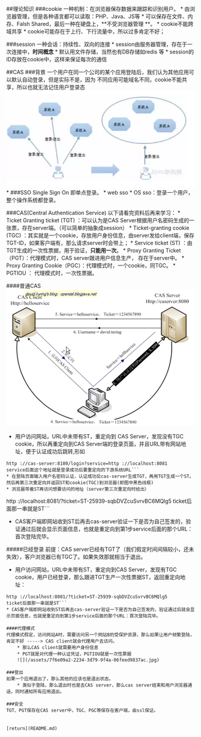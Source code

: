 ##理论知识
###cookie
一种机制：在浏览器保存数据来跟踪和识别用户。
    * 由浏览器管理，但是各种语言都可以读取：PHP、Java、JS等
    * 可以保存在文件、内存、Falsh Shared，最后一种在硬盘上，**不受浏览器管理 **。
    * cookie不能跨域共享
    * cookie可能存在于上行、下行流量中，所以过多肯定不好；

###session
一种会话：持续性、双向的连接
    * session由服务器管理，存在于一次连接中，**时间概念**
    * 默认用文件存储，当然也有DB存储如redis 等
    * session的ID存放在cookie中，这样来保证每次的通信
    
##CAS
###背景
一个用户在同一个公司的某个应用登陆后，我们认为其他应用可以默认自动登录，但是实际不是，因为 不同应用可能域名不同，cookie不能共享，所以也就无法记住用户登录态
![](/assets/568f318f00018e5e06680341.png)
* 
###SSO
Single Sign On 即单点登录。
    * web sso
    * OS sso：登录一个用户，整个操作系统都登录。
    
###CAS(Central Authentication Service) 
以下请看完资料后再来学习：
    * Ticket Granting ticket (TGT) ：可以认为是CAS Server根据用户名密码生成的一张票，存在server端。（可以简单的抽象成session）
    * Ticket-granting cookie (TGC) ：其实就是一个cookie，存放用户身份信息，由server发给client端，保存TGT-ID，如果客户端有，那么请求server时会带上；
    * Service ticket (ST) ：由TGT生成的一次性票据，用于验证，**只能用一次**。
    * Proxy Granting Ticket（PGT）：代理模式时，CAS server跟进用户信息生产，    存在于server中。
    * Proxy Granting Cookie（PGC）：代理模式时，一个cookie，同TGC。
    * PGTIOU ： 代理模式时，一次性票据。

####普通CAS
![](/assets/cas_protocol-1.jpg)

* 用户访问网站，URL中未带有ST，重定向到 CAS Server，发现没有TGC cookie，所以再重定向到CAS Server端的登录页面，并且URL带有网站地址，便于认证成功后跳转,形如
```
http ://cas-server:8100/login?service=http ://localhost:8081
service后面这个地址就是登录成功后要重定向的下游系统URL```
* 在登陆页面输入用户名密码认证，认证成功后cas-server生成TGT，再用TGT生成一个ST。 然后再第三次重定向并返回ST和cookie(TGC)到浏览器(即图中黑色线框)
* 浏览器带着ST再访问想要访问的地址（server第三次重定向时给出）
```
http ://localhost:8081/?ticket=ST-25939-sqbDVZcuSvrvBC6MQlg5
ticket后面那一串就是ST```
* CAS客户端即网站收到ST后再去cas-server验证一下是否为自己签发的，验证通过后就会显示页面信息，也就是重定向到第1步service后面的那个URL：首次登陆完毕。

#####已经登录
前提：CAS server已经有TGT了（我们假定时间间隔较小，还未失效），客户浏览器已有TGC了。如果失效那就相当于退出。
* 用户访问网站，URL中未带有ST，重定向到CAS Server，发现有TGC cookie，用户已经登录，那么跟进TGT生产一次性票据ST，返回重定向地址：
```
http ://localhost:8081/?ticket=ST-25939-sqbDVZcuSvrvBC6MQlg5
ticket后面那一串就是ST```
* CAS客户端即网站收到ST后再去cas-server验证一下是否为自己签发的，验证通过后就会显示页面信息，也就是重定向到第1步service后面的那个URL：首次登陆完毕。

####代理模式
代理模式假定，访问网站A时，需要访问另一个网站B的受保护资源，那么如果让用户频繁登陆，肯定不好 -----> CAS client就会代理用户去访问。
    * 那么CAS client就需要用户身份信息
    * PGT就是对代理一种认证凭证，PGTIOU就是一次性票据
    ![](/assets/7f6e09a2-2234-3d79-9f4a-06feed9837ac.jpg)

###登出
如果一个应用退出了，那么其他的应该也是退出状态。
    * 类似于登陆，那么退出时也是去CAS server，那么cas server结束和用户浏览器通话，同时通知所有应用退出。
    
###安全
TGT、PGT保存在CAS server中，TGC、PGC等保存在客户端，由ssl保证。


[return](README.md)